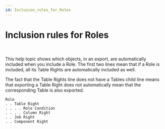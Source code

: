 ```yaml
---
id: Inclusion_rules_for_Roles
---
```


# Inclusion rules for Roles

​

This help topic shows which objects, in an export, are automatically included when you include a Role.
The first two lines mean that if a Role is included, all its Table Rights are automatically included as well.

The fact that the Table Rights line does not have a Tables child line means that exporting a Table Right does not automatically mean that the corresponding Table is also exported.

```
Role
. . Table Right
. . . . Role Condition
. . . . Column Right
. . Job Right
. . Component Right

```

​